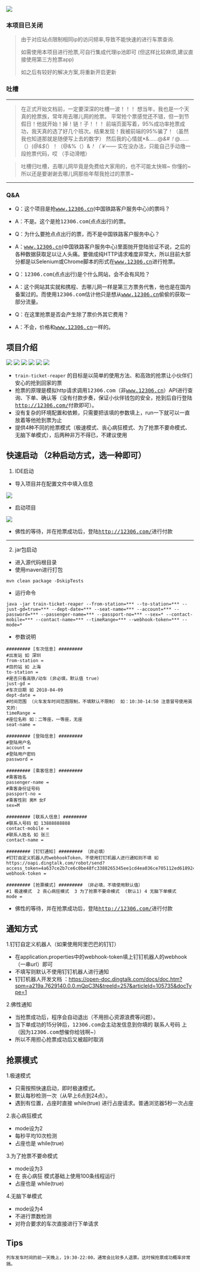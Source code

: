 ![](https://img.shields.io/badge/train_ticket-reaper-lightgrey.svg?colorA=d9d0c7&colorB=9fe0f6)

### 本项目已关闭

> 由于对应站点限制相同ip的访问频率,导致不能快速的进行车票查询.
>
> 如需使用本项目进行抢票,可自行集成代理ip池即可 (但这样比较麻烦,建议直接使用第三方抢票app)
>
> 如之后有较好的解决方案,将重新开启更新





### 吐槽

---
>在正式开始文档前，一定要深深的吐槽一波！！！
>想当年，我也是一个天真的抢票族，常年用去哪儿网的抢票。
>平常抢个票感觉还不错，但一到节假日！他就开始！掉！链！子！！！
>前端页面写着，95%成功率抢票成功，我天真的选了好几个班次。结果发现！我被前端的95%骗了！（虽然我也知道那就是随便写上去的数字）
>然后我的心情就*&……@*&#！*@……（）(*@&$(*）！（@&%（）&*！（￥——*
>实在没办法，只能自己手动撸一段抢票代码，哎 （手动滑稽）

>吐槽归吐槽，去哪儿网毕竟是免费给大家用的，也不可能太快嘛~ 你懂的~ 所以还是要谢谢去哪儿网那些年帮我抢过的票票~

---

### Q&A
- Q：这个项目是抢<kbd>www.12306.cn</kbd>(中国铁路客户服务中心)的票吗？
- A：不是。这个是抢<kbd>12306.com</kbd>(点点出行)的票。

- Q：为什么要抢点点出行的票，而不是中国铁路客户服务中心？
- A：<kbd>www.12306.cn</kbd>(中国铁路客户服务中心)里面抛开登陆验证不说，之后的各种数据获取足以让人头痛。要做成纯HTTP请求难度非常大，所以目前大部分都是以Selenium或Chrome脚本的形式在<kbd>www.12306.cn</kbd>进行抢票。

- Q：<kbd>12306.com</kbd>(点点出行)是个什么网站，会不会有风险？
- A：这个网站其实就和携程、去哪儿网一样是第三方票务代售，他也是在国内备案过的。而使用<kbd>12306.com</kbd>估计他只是想从<kbd>www.12306.cn</kbd>偷偷的获取一部分流量。

- Q：在这里抢票是否会产生除了票价外其它费用？
- A：不会，价格和<kbd>www.12306.cn</kbd>一样的。

## 项目介绍
![](https://img.shields.io/badge/build-passing-brightgreen.svg) ![](https://img.shields.io/badge/downloads-190KB-brightgreen.svg) ![](https://img.shields.io/badge/jdk-1.8-blue.svg) ![](https://img.shields.io/badge/springboot-2.0.1-blue.svg)   ![](https://img.shields.io/badge/maven-3.3.9-blue.svg)  ![](https://img.shields.io/badge/IDEA-2017.2.3-blue.svg)
- `train-ticket-reaper` 的目标是以简单的使用方法、和高效的抢票让小伙伴们安心的抢到回家的票
- 抢票的原理是模拟http请求调用<kbd>12306.com</kbd>（非<kbd>www.12306.cn</kbd>）API进行查询、下单、确认等（没有付款步奏，保证小伙伴钱包的安全，抢到后自行登陆<kbd>http://12306.com/</kbd>付款即可）。
- 没有复杂的环境配置和依赖，只需要把该填的参数填上，run一下就可以一直放着等他抢到票为止
- 提供4种不同的抢票模式（极速模式、丧心病狂模式、为了抢票不要命模式、无脑下单模式），后两种非万不得已，不建议使用

## 快速启动 （2种启动方式，选一种即可）

1. IDE启动
- 导入项目并在配置文件中填入信息

![](https://i.imgur.com/oWayV9W.png)
- 启动项目

![](https://i.imgur.com/qQqTDSd.png)
- 佛性的等待，并在抢票成功后，登陆<kbd>http://12306.com/</kbd>进行付款

---

2. jar包启动
- 进入源代码根目录
- 使用maven进行打包
```
mvn clean package -DskipTests
```
- 运行命令
```
java -jar train-ticket-reaper --from-station=*** --to-station=*** --just-gd=true=*** --dept-date=*** --seat-name=*** --account=*** --password=*** --passenger-name=*** --passport-no=*** --sex=* --contact-mobile=*** --contact-name=*** --timeRange=*** --webhook-token=*** --mode=*
```
- 参数说明
```
######### [车次信息] #########
#出发站 如 深圳
from-station =
#目的站 如 上海
to-station =
#是否只看高铁/动车 (非必填，默认值 true)
just-gd =
#车次日期 如 2018-04-09
dept-date =
#时间范围 （火车发车时间范围限制，不填默认不限制） 如：10:30-14:50 注意冒号使用英文的:
timeRange =
#座位名称 如：二等座，一等座，无座
seat-name =

######### [登陆信息] #########
#登陆用户名
account =
#登陆用户密码
password =

######### [乘客信息] #########
#乘客姓名
passenger-name =
#乘客身份证号码
passport-no =
#乘客性别 男M 女F
sex=M

######### [联系人信息] #########
#联系人号码 如 13888888888
contact-mobile =
#联系人姓名 如 张三
contact-name =

######### [钉钉通知] ######### （非必填）
#钉钉自定义机器人的webhookToken，不使用钉钉机器人进行通知则不填 如 https://oapi.dingtalk.com/robot/send?access_token=4a637ce2b7ce6c0be48fc3388265345ee1cd4ea036ce705112ed618924f987aa
webhook-token =

######### [抢票模式] ######### （非必填，不填使用默认值）
#1 极速模式  2 丧心病狂模式  3 为了抢票不要命模式  (默认1) 4 无脑下单模式
mode =
```
- 佛性的等待，并在抢票成功后，登陆<kbd>http://12306.com/</kbd>进行付款


## 通知方式

1.钉钉自定义机器人（如果使用阿里巴巴的钉钉）
- 在application.properties中的webhook-token填上钉钉机器人的webhook（一串url）即可
- 不填写则默认不使用钉钉机器人进行通知
- 钉钉机器人开发文档 ：https://open-doc.dingtalk.com/docs/doc.htm?spm=a219a.7629140.0.0.mQpC3N&treeId=257&articleId=105735&docType=1

2.佛性通知
- 当抢票成功后，程序会自动退出（不用担心资源浪费等问题）。
- 当下单成功的15分钟后，<kbd>12306.com</kbd>会主动发信息到你填的 联系人号码 上（因为<kbd>12306.com</kbd>想催你给钱啊~）
- 所以不用担心抢票成功后又被超时取消

## 抢票模式
1.极速模式 
- 只需按照快速启动，即时极速模式。
- 默认每秒检测一次（从早上6点到24点）。
- 遇到有位置，占座时直接 while(true) 进行占座请求。普通浏览器5秒一次占座

2.丧心病狂模式
- mode设为2
- 每秒平均10次检测
- 占座也是 while(true)

3.为了抢票不要命模式
- mode设为3
- 在 丧心病狂 模式基础上使用100条线程运行
- 占座也是 while(true)

4.无脑下单模式
- mode设为4
- 不进行票数检测
- 对符合要求的车次直接进行下单请求



## Tips
	列车发车时间的前一天晚上，19:30-22:00，通常会比较多人退票。这时候抢票成功概率非常搞。
